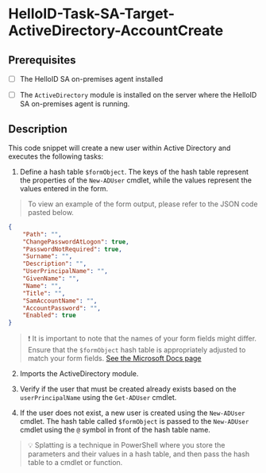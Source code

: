 # HelloID-Task-SA-Target-ActiveDirectory-AccountCreate

## Prerequisites

- [ ] The HelloID SA on-premises agent installed

- [ ] The `ActiveDirectory` module is installed on the server where the HelloID SA on-premises agent is running.

## Description

This code snippet will create a new user within Active Directory and executes the following tasks:

1. Define a hash table `$formObject`. The keys of the hash table represent the properties of the `New-ADUser` cmdlet, while the values represent the values entered in the form.

> To view an example of the form output, please refer to the JSON code pasted below.

```json
{
    "Path": "",
    "ChangePasswordAtLogon": true,
    "PasswordNotRequired": true,
    "Surname": "",
    "Description": "",
    "UserPrincipalName": "",
    "GivenName": "",
    "Name": "",
    "Title": "",
    "SamAccountName": "",
    "AccountPassword": "",
    "Enabled": true
}
```

> :exclamation: It is important to note that the names of your form fields might differ. Ensure that the `$formObject` hash table is appropriately adjusted to match your form fields. [See the Microsoft Docs page](https://learn.microsoft.com/en-us/powershell/module/activedirectory/new-aduser?view=windowsserver2022-ps)


2. Imports the ActiveDirectory module.

3. Verify if the user that must be created already exists based on the `userPrincipalName` using the `Get-ADUser` cmdlet.

4. If the user does not exist, a new user is created using the `New-ADUser` cmdlet. The hash table called `$formObject` is passed to the `New-ADUser` cmdlet using the `@` symbol in front of the hash table name.

> :bulb: Splatting is a technique in PowerShell where you store the parameters and their values in a hash table, and then pass the hash table to a cmdlet or function.
